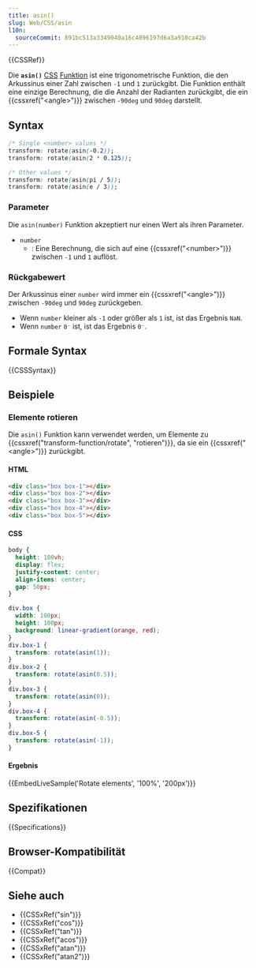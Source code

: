 ```yaml
---
title: asin()
slug: Web/CSS/asin
l10n:
  sourceCommit: 891bc513a3349040a16c4896197d6a3a910ca42b
---
```


{{CSSRef}}

Die **`asin()`** [CSS](/de/docs/Web/CSS) [Funktion](/de/docs/Web/CSS/CSS_Values_and_Units/CSS_Value_Functions) ist eine trigonometrische Funktion, die den Arkussinus einer Zahl zwischen `-1` und `1` zurückgibt. Die Funktion enthält eine einzige Berechnung, die die Anzahl der Radianten zurückgibt, die ein {{cssxref("&lt;angle&gt;")}} zwischen `-90deg` und `90deg` darstellt.

## Syntax

```css
/* Single <number> values */
transform: rotate(asin(-0.2));
transform: rotate(asin(2 * 0.125));

/* Other values */
transform: rotate(asin(pi / 5));
transform: rotate(asin(e / 3));
```

### Parameter

Die `asin(number)` Funktion akzeptiert nur einen Wert als ihren Parameter.

- `number`
  - : Eine Berechnung, die sich auf eine {{cssxref("&lt;number&gt;")}} zwischen `-1` und `1` auflöst.

### Rückgabewert

Der Arkussinus einer `number` wird immer ein {{cssxref("&lt;angle&gt;")}} zwischen `-90deg` und `90deg` zurückgeben.

- Wenn `number` kleiner als `-1` oder größer als `1` ist, ist das Ergebnis `NaN`.
- Wenn `number` `0⁻` ist, ist das Ergebnis `0⁻`.

## Formale Syntax

{{CSSSyntax}}

## Beispiele

### Elemente rotieren

Die `asin()` Funktion kann verwendet werden, um Elemente zu {{cssxref("transform-function/rotate", "rotieren")}}, da sie ein {{cssxref("&lt;angle&gt;")}} zurückgibt.

#### HTML

```html
<div class="box box-1"></div>
<div class="box box-2"></div>
<div class="box box-3"></div>
<div class="box box-4"></div>
<div class="box box-5"></div>
```

#### CSS

```css hidden
body {
  height: 100vh;
  display: flex;
  justify-content: center;
  align-items: center;
  gap: 50px;
}
```

```css
div.box {
  width: 100px;
  height: 100px;
  background: linear-gradient(orange, red);
}
div.box-1 {
  transform: rotate(asin(1));
}
div.box-2 {
  transform: rotate(asin(0.5));
}
div.box-3 {
  transform: rotate(asin(0));
}
div.box-4 {
  transform: rotate(asin(-0.5));
}
div.box-5 {
  transform: rotate(asin(-1));
}
```

#### Ergebnis

{{EmbedLiveSample('Rotate elements', '100%', '200px')}}

## Spezifikationen

{{Specifications}}

## Browser-Kompatibilität

{{Compat}}

## Siehe auch

- {{CSSxRef("sin")}}
- {{CSSxRef("cos")}}
- {{CSSxRef("tan")}}
- {{CSSxRef("acos")}}
- {{CSSxRef("atan")}}
- {{CSSxRef("atan2")}}
